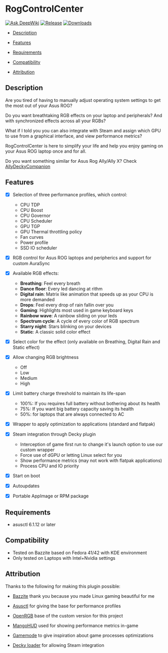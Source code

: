 # RogControlCenter

[![Ask DeepWiki](https://deepwiki.com/badge.svg)](https://deepwiki.com/Emiliopg91/RogControlCenter)
[![Release](https://github.com/Emiliopg91/RogControlCenter/actions/workflows/release.yml/badge.svg)](https://github.com/Emiliopg91/RogControlCenter/actions/workflows/release.yml)
[![Downloads](https://img.shields.io/github/downloads/Emiliopg91/RogControlCenter/total.svg)](https://github.com/Emiliopg91/RogControlCenter/releases)

- [Description](#description)
  
- [Features](#features)

- [Requirements](#requirements)

- [Compatibility](#compatibility)

- [Attribution](#attribution)

## Description
Are you tired of having to manually adjust operating system settings to get the most out of your Asus ROG?

Do you want breathtaking RGB effects on your laptop and peripherals? And with synchronized effects across all your RGBs?

What if I told you you can also integrate with Steam and assign which GPU to use from a graphical interface, and view performance metrics?

RogControlCenter is here to simplify your life and help you enjoy gaming on your Asus ROG laptop once and for all.

Do you want something similar for Asus Rog Ally/Ally X? Check [AllyDeckyCompanion](https://github.com/Emiliopg91/AllyDeckyCompanion/)

## Features

- [x] Selection of three performance profiles, which control:
  - CPU TDP
  - CPU Boost
  - CPU Governor
  - CPU Scheduler
  - GPU TGP
  - GPU Thermal throttling policy
  - Fan curves
  - Power profile
  - SSD IO scheduler

- [x] RGB control for Asus ROG laptops and peripherics and support for custom AuraSync

- [x] Available RGB effects:
  - **Breathing**: Feel every breath
  - **Dance floor**: Every led dancing at rithm
  - **Digital rain**: Matrix like animation that speeds up as your CPU is more demanded
  - **Drops**: Feel every drop of rain fallin over you
  - **Gaming**: Highlights most used in game keyboard keys
  - **Rainbow wave**: A rainbow sliding on your leds
  - **Spectrum cycle**: A cycle of every color of RGB spectrum
  - **Starry night**: Stars blinking on your devices 
  - **Static**: A classic solid color effect

- [x] Select color for the effect (only available on Breathing, Digital Rain and Static effect)

- [x] Allow changing RGB brightness
  - Off
  - Low
  - Medium
  - High 

- [x] Limit battery charge threshold to maintain its life-span
  - 100%: If you requires full battery without bothering about its health
  - 75%: If you want big battery capacity saving its health
  - 50%: for laptops that are always connected to AC

- [x] Wrapper to apply optimization to applications (standard and flatpak)

- [x] Steam integration through Decky plugin
  - Interception of game first run to change it's launch option to use our custom wrapper
  - Force use of dGPU or letting Linux select for you
  - Show performance metrics (may not work with flatpak applications)
  - Process CPU and IO priority

- [x] Start on boot

- [x] Autoupdates

- [x] Portable AppImage or RPM package  

## Requirements
- asusctl 6.1.12 or later

## Compatibility
- Tested on Bazzite based on Fedora 41/42 with KDE environment
- Only tested on Laptops with Intel+Nvidia settings

## Attribution

Thanks to the following for making this plugin possible:

- [Bazzite](https://github.com/ublue-os/bazzite/) thank you because you made Linux gaming beautiful for me

- [Asusctl](https://gitlab.com/asus-linux/asusctl/) for giving the base for performance profiles

- [OpenRGB](https://gitlab.com/CalcProgrammer1/OpenRGB/) base of the custom version for this project

- [MangoHUD](https://github.com/flightlessmango/MangoHud/) used for showing performance metrics in-game

- [Gamemode](https://github.com/FeralInteractive/gamemode/) to give inspiration about game processes optimizations

- [Decky loader](https://github.com/SteamDeckHomebrew/decky-loader/) for allowing Steam integration
